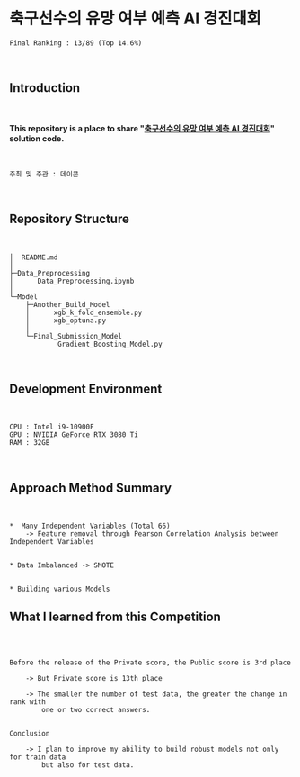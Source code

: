 # 축구선수의 유망 여부 예측 AI 경진대회

```
Final Ranking : 13/89 (Top 14.6%)
```
</br>

## Introduction
</br>

__This repository is a place to share "[축구선수의 유망 여부 예측 AI 경진대회](https://dacon.io/competitions/open/236031/overview/description)" solution code.__

</br>

```
주최 및 주관 : 데이콘
```

<br>


## Repository Structure

<br>

```
│  README.md
│  
├─Data_Preprocessing
│      Data_Preprocessing.ipynb
│      
└─Model
    ├─Another_Build_Model
    │      xgb_k_fold_ensemble.py
    │      xgb_optuna.py
    │      
    └─Final_Submission_Model
            Gradient_Boosting_Model.py
```
<br>

## Development Environment
</br>

```
CPU : Intel i9-10900F
GPU : NVIDIA GeForce RTX 3080 Ti
RAM : 32GB
```
</br>

## Approach Method Summary
</br>

```
*  Many Independent Variables (Total 66) 
    -> Feature removal through Pearson Correlation Analysis between Independent Variables


* Data Imbalanced -> SMOTE


* Building various Models 
```

## What I learned from this Competition
</br>

```

Before the release of the Private score, the Public score is 3rd place
    
    -> But Private score is 13th place
    
    -> The smaller the number of test data, the greater the change in rank with 
        one or two correct answers.
    

Conclusion

    -> I plan to improve my ability to build robust models not only for train data
        but also for test data.
    
```